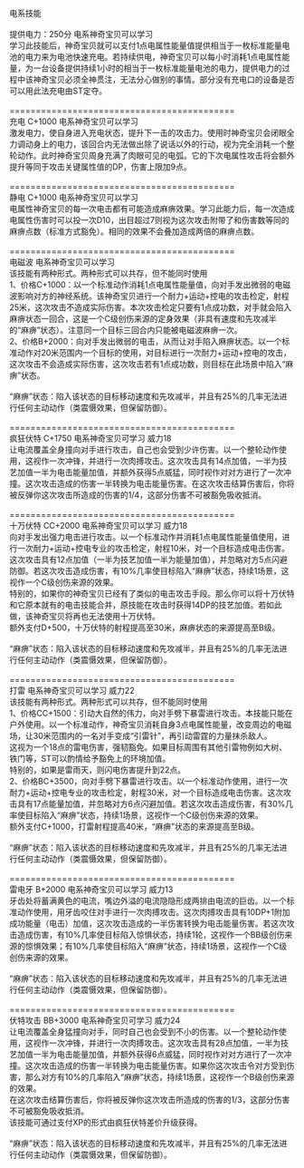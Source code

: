 <title>电系技能</title>
<meta name="GENERATOR" content="WinCHM">
<meta http-equiv="Content-Type" content="text/html; charset=gb2312">
<br>电系技能 
<br>
<br>提供电力：250分 电系神奇宝贝可以学习
<br>学习此技能后，神奇宝贝就可以支付1点电属性能量值提供相当于一枚标准能量电池的电力来为电池快速充电。若持续供电，神奇宝贝可以每小时消耗1点电属性能量，为一台设备提供持续1小时的相当于一枚标准能量电池的电力，提供电力的过程中该神奇宝贝必须全神贯注，无法分心做别的事情。部分没有充电口的设备是否可以用此法充电由ST定夺。 
<br>
<br>=========================================== 
<br>充电 C+1000 电系神奇宝贝可以学习
<br>激发电力，使自身进入充电状态，提升下一击的攻击力。使用时神奇宝贝会闭眼全力调动身上的电力，该回合内无法做出除了说话以外的行动，视为完全消耗一个整轮动作。此时神奇宝贝周身充满了肉眼可见的电弧。它的下次电属性攻击将会额外提升等同于攻击关键属性值的DP，伤害上限加9点。
<br>
<br>=========================================== 
<br>静电 C+1000 电系神奇宝贝可以学习
<br>电属性神奇宝贝的每一次电击都有可能造成麻痹效果。学习此能力后，每一次造成电属性伤害时可以投一次D10，出目超过7则视为这次攻击附带了和伤害数等同的麻痹点数（标准方式豁免）。相同的效果不会叠加造成两倍的麻痹点数。
<br>
<br>=========================================== 
<br>电磁波 电系神奇宝贝可以学习
<br>该技能有两种形式。两种形式可以共存，但不能同时使用 
<br>1、价格C+1000：以一个标准动作消耗1点电属性能量值，向对手发出微弱的电磁波影响对方的神经系统。该神奇宝贝进行一个耐力+运动+控电的攻击检定，射程25米，这次攻击不造成实际伤害。本次攻击检定只要有1点成功数，对手就会陷入麻痹状态一回合，这是一个C级创伤来源的定身效果（非具有速度和先攻减半的“麻痹”状态）。注意同一个目标三回合内只能被电磁波麻痹一次。
<br>2、价格B+2000：向对手发出微弱的电击，从而让对手陷入麻痹状态。以一个标准动作对20米范围内一个目标的使用，对目标进行一次耐力+运动+控电的攻击，这次攻击不会造成实际伤害，这次攻击若有1点成功数，则目标在此场景中陷入“麻痹”状态。
<br>
<br>“麻痹”状态：陷入该状态的目标移动速度和先攻减半，并且有25%的几率无法进行任何主动动作（类震慑效果，但保留防御）。 
<br>
<br>=========================================== 
<br>疯狂伏特 C+1750 电系神奇宝贝可学习 威力18
<br>让电流覆盖全身撞向对手进行攻击，自己也会受到少许伤害。以一个整轮动作使用，这视作一次冲锋，并进行一次肉搏攻击。这次攻击具有14点加值，一半为技艺加值一半为电击能量加值，并额外获得5点威猛，同时视作对对方进行了一次冲撞。这次攻击造成的伤害一半转换为电击能量伤害。在这次攻击结算伤害后，你将被反弹你这次攻击所造成的伤害的1/4，这部分伤害不可被豁免吸收抵消。 
<br>
<br>=========================================== 
<br>十万伏特 CC+2000 电系神奇宝贝可以学习 威力18
<br>向对手发出强力电击进行攻击。以一个标准动作并消耗1点电属性能量值使用，进行一次耐力+运动+控电专业的攻击检定，射程10米，对一个目标造成电击伤害。这次攻击具有12点加值（一半为技艺加值一半为能量加值），并忽略对方5点闪避防御。若这次攻击造成伤害，有10%几率使目标陷入“麻痹”状态，持续1场景，这视作一个C级创伤来源的效果。
<br>特别的，如果你的神奇宝贝已经有了类似的电击攻击手段。那么你可以将十万伏特和它原本就有的电击技能合并，原技能在攻击时获得14DP的技艺加值。若如此做，该神奇宝贝将再也无法使用十万伏特。
<br>额外支付D+500，十万伏特的射程提高至30米，麻痹状态的来源提高至B级。 
<br>
<br>“麻痹”状态：陷入该状态的目标移动速度和先攻减半，并且有25%的几率无法进行任何主动动作（类震慑效果，但保留防御）。 
<br>
<br>=========================================== 
<br>打雷 电系神奇宝贝可以学习 威力22
<br>该技能有两种形式。两种形式可以共存，但不能同时使用 
<br>1、价格CC+1500：引动大自然的伟力，向对手劈下暴雷进行攻击。本技能只能在户外使用。以一个标准动作，神奇宝贝消耗自身3点电属性能量，改变周边的电磁场，让30米范围内的一名对手变成“引雷针”，再引动雷霆的力量抹杀敌人。 
<br>这视为一个18点的雷电伤害，强韧豁免。如果目标周围有其他引雷物例如大树、铁门等，ST可以酌情给予豁免上的环境加值。 
<br>特别的，如果是雷雨天，则闪电伤害提升到22点。
<br>2、价格BC+3500，向对手劈下暴雷进行攻击。以一个标准动作使用，进行一次耐力+运动+控电专业的攻击检定，射程30米，对一个目标造成电击伤害。这次攻击具有17点能量加值，并忽略对方6点闪避加值。若这次攻击造成伤害，有30%几率使目标陷入“麻痹”状态，持续1场景，这视作一个C级创伤来源的效果。 
<br>额外支付C+1000，打雷射程提高40米，“麻痹”状态的来源提高至B级。
<br>
<br>“麻痹”状态：陷入该状态的目标移动速度和先攻减半，并且有25%的几率无法进行任何主动动作（类震慑效果，但保留防御）。 
<br>
<br>=========================================== 
<br>雷电牙 B+2000 电系神奇宝贝可以学习 威力13
<br>牙齿处将蓄满黄色的电流，嘴边外溢的电流隐隐形成两排由电流的巨齿。以一个标准动作使用，用牙齿咬住对手进行一次肉搏攻击。这次肉搏攻击具有10DP+1附加成功能量（电击）加值，这次攻击造成的一半伤害转换为电击能量伤害。若这次攻击造成伤害，有10%几率使目标陷入惊惧状态，持续1轮，这视作一个BB级创伤来源的惊惧效果；有10%几率使目标陷入“麻痹”状态，持续1场景，这视作一个C级创伤来源的效果。 
<br>
<br>“麻痹”状态：陷入该状态的目标移动速度和先攻减半，并且有25%的几率无法进行任何主动动作（类震慑效果，但保留防御）。 
<br>
<br>=========================================== 
<br>伏特攻击 BB+3000 电系神奇宝贝可学习 威力24
<br>让电流覆盖全身猛撞向对手，同时自己也会受到不小的伤害。以一个整轮动作使用，这视作一次冲锋，并进行一次肉搏攻击。这次攻击具有28点加值，一半为技艺加值一半为电击能量加值，并额外获得6点威猛，同时视作对对方进行了一次冲撞。这次攻击造成的伤害一半转换为电击能量伤害。如果你这次攻击令对方受到伤害，那么对方有10%的几率陷入“麻痹”状态，持续1场景，这视作一个B级创伤来源的效果。 
<br>在这次攻击结算伤害后，你将被反弹你这次攻击所造成的伤害的1/3，这部分伤害不可被豁免吸收抵消。 
<br>该技能可通过支付XP的形式由疯狂伏特差价升级获得。 
<br>
<br>“麻痹”状态：陷入该状态的目标移动速度和先攻减半，并且有25%的几率无法进行任何主动动作（类震慑效果，但保留防御）。 
<br>